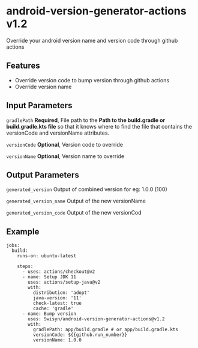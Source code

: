 # android-version-generator-actions v1.2
Override your android version name and version code through github actions

## Features
* Override version code to bump version through github actions
* Override version name

## Input Parameters
`gradlePath` **Required**, File path to the **Path to the build.gradle or build.gradle.kts file** so that it knows where to find the file that contains the versionCode and versionName attributes.

`versionCode` **Optional**, Version code to override

`versionName` **Optional**, Version name to override

## Output Parameters
`generated_version` Output of combined version for eg: 1.0.0 (100)

`generated_version_name` Output of the new versionName

`generated_version_code` Output of the new versionCod

## Example
```
jobs:
  build:
    runs-on: ubuntu-latest

    steps:
      - uses: actions/checkout@v2
      - name: Setup JDK 11
        uses: actions/setup-java@v2
        with:
          distribution: 'adopt'
          java-version: '11'
          check-latest: true
          cache: 'gradle'
      - name: Bump version
        uses: Swisyn/android-version-generator-actions@v1.2
        with:
          gradlePath: app/build.gradle # or app/build.gradle.kts 
          versionCode: ${{github.run_number}}
          versionName: 1.0.0
```
